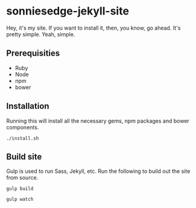 # sonniesedge-jekyll-site

Hey, it's my site. If you want to install it, then, you know, go ahead. It's pretty simple. 
Yeah, simple. 

## Prerequisities
- Ruby
- Node
- npm
- bower

## Installation

Running this will install all the necessary gems, npm packages and bower components.

`./install.sh`


## Build site

Gulp is used to run Sass, Jekyll, etc. Run the following to build out the site from source. 

`gulp build`

`gulp watch`
